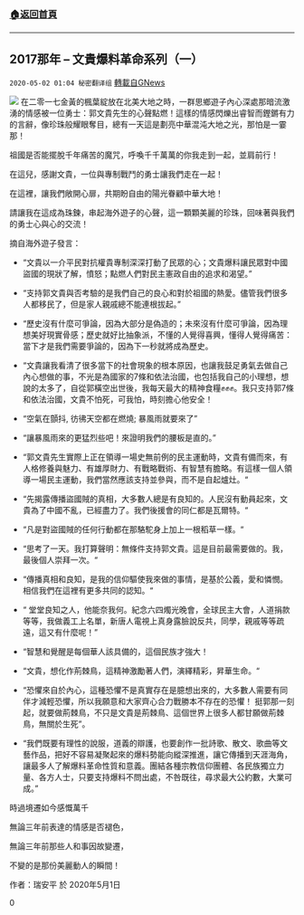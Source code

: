 ###  [:house:返回首頁](https://github.com/ourhimalayas/txt)
---

## 2017那年 &#8211; 文貴爆料革命系列（一）
`2020-05-02 01:04 秘密翻译组` [轉載自GNews](https://gnews.org/zh-hant/191625/)

![](https://s3.amazonaws.com/gnews-media-offload/wp-content/uploads/2020/05/02005003/Picture-1-13.png)
在二零一七金黃的楓葉綻放在北美大地之時，一群思鄉遊子內心深處那暗流激湧的情感被一位勇士：郭文貴先生的心聲點燃！這樣的情感閃爍出睿智而鏗鏘有力的言辭，像珍珠般耀眼奪目，總有一天這是劃亮中華混沌大地之光，那怕是一霎那！

祖國是否能擺脫千年痛苦的魔咒，呼喚千千萬萬的你我走到一起，並肩前行！

在這兒，感謝文貴，一位與專制戰鬥的勇士讓我們走在一起！

在這裡，讓我們敞開心扉，共期盼自由的陽光眷顧中華大地！

請讓我在這成為珠鍊，串起海外遊子的心聲，這一顆顆美麗的珍珠，回味著與我們的勇士心與心的交流！

摘自海外遊子發言：

- “文貴以一介平民對抗權貴專制深深打動了民眾的心；文貴爆料讓民眾對中國盜國的現狀了解，憤怒；點燃人們對民主憲政自由的追求和渴望。”


- “支持郭文貴與否考驗的是我們自己的良心和對於祖國的熱愛。儘管我們很多人都移民了，但是家人親戚總不能連根拔起。”


- “歷史沒有什麼可爭論，因為大部分是偽造的；未來沒有什麼可爭論，因為理想美好現實骨感；歷史就好比抽象派，不懂的人覺得喜興，懂得人覺得痛苦：當下才是我們需要爭論的，因為下一秒就將成為歷史。


- “文貴讓我看清了很多當下的社會現象的根本原因，也讓我鼓足勇氣去做自己內心想做的事，不光是為國家的7條和依法治國，也包括我自己的小理想，想說的太多了，自從郭橫空出世後，我每天最大的精神食糧✊✊✊。我只支持郭7條和依法治國，文貴不怕死，可我怕，時刻擔心他安全！


- “空氣在顫抖, 彷彿天空都在燃燒; 暴風雨就要來了”


- “讓暴風雨來的更猛烈些吧！來證明我們的腰板是直的。”


- “郭文貴先生實際上正在領導一場史無前例的民主運動時，文貴有備而來，有人格修養與魅力、有雄厚財力、有戰略戰術、有智慧有膽略。有這樣一個人領導一場民主運動，我們當然應該支持並參與，而不是自起爐灶。“


- “先揭露傳播盜國賊的真相，大多數人總是有良知的。人民沒有動員起來，文貴為了中國不亂，已經盡力了。我們後援會的同仁都是瓦爾特。“


- “凡是對盜國賊的任何行動都在那駱駝身上加上一根稻草一樣。“


- “思考了一天。我打算聲明：無條件支持郭文貴。這是目前最需要做的。我，最後個人崇拜一次。“


- “傳播真相和良知，是我的信仰驅使我來做的事情，是基於公義，愛和憐憫。相信我們在這裡有更多共同的認知。“


- “ 堂堂良知之人，他能奈我何。紀念六四燭光晚會，全球民主大會，人道捐款等等，我做義工上名單，新唐人電視上真身露臉說反共，同學，親戚等等疏遠，這又有什麼呢！”


- “智慧和覺醒是每個華人該具備的，這個民族才強大！


- “文貴，想化作荊棘鳥，這精神激勵著人們，演繹精彩，昇華生命。“


- “恐懼來自於內心，這種恐懼不是真實存在是臆想出來的，大多數人需要有同伴才減輕恐懼，所以我願意和大家齊心合力戰勝本不存在的恐懼！ 挺郭那一刻起，就要做荊棘鳥，不只是文貴是荊棘鳥、這個世界上很多人都甘願做荊棘鳥，無關於生死”。


- “我們既要有理性的說服，道義的辯護，也要創作一批詩歌、散文、歌曲等文藝作品，把好不容易凝聚起來的爆料勢能向縱深推進，讓它傳播到天涯海角，讓最多人了解爆料革命性質和意義。團結各種宗教信仰團體、各民族獨立力量、各方人士，只要支持爆料不問出處，不咎既往，尋求最大公約數，大業可成。”


時過境遷如今感慨萬千

無論三年前表達的情感是否褪色，

無論三年前那些人和事因故變遷，

不變的是那份美麗動人的瞬間！

作者：瑞安平 於 2020年5月1日

0
